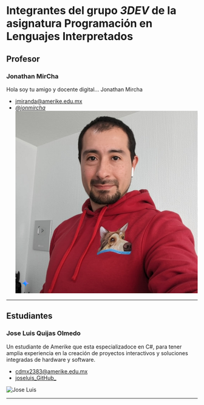 # Integrantes del grupo _3DEV_ de la asignatura Programación en Lenguajes Interpretados

## Profesor

### Jonathan MirCha

Hola soy tu amigo y docente digital... Jonathan Mircha

- [jmiranda@amerike.edu.mx](jmiranda@amerike.edu.mx)
- [_@jonmircha_](https://github.com/jonmircha)
  ![Jonathan MirCha](./img/jonmirchaia.jpeg)

---

## Estudiantes

  ### Jose Luis Quijas Olmedo
 
   Un estudiante de Amerike que esta especializadoce en C#, para tener amplia experiencia en la creación de proyectos interactivos y soluciones integradas de hardware y software.
 
   - [cdmx2383@amerike.edu.mx](cdmx2383@amerike.edu.mx) 
   - [joseluis_GitHub_](https://github.com/joseluis252001) 
 
   ![Jose Luis](https://statics.bigbangnews.com/2024/05/crop/6643abe225df3__912x912.webp) 
 
   ---